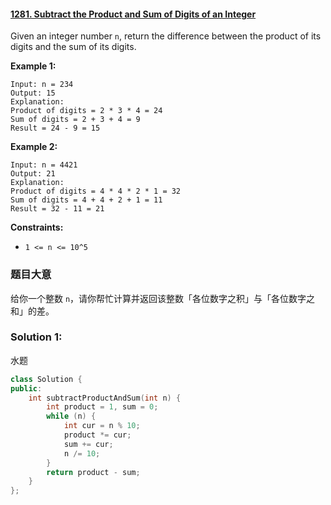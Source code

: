 #### [1281. Subtract the Product and Sum of Digits of an Integer](https://leetcode.cn/problems/subtract-the-product-and-sum-of-digits-of-an-integer/)

Given an integer number `n`, return the difference between the product of its digits and the sum of its digits.

 

**Example 1:**

```
Input: n = 234
Output: 15 
Explanation: 
Product of digits = 2 * 3 * 4 = 24 
Sum of digits = 2 + 3 + 4 = 9 
Result = 24 - 9 = 15
```

**Example 2:**

```
Input: n = 4421
Output: 21
Explanation: 
Product of digits = 4 * 4 * 2 * 1 = 32 
Sum of digits = 4 + 4 + 2 + 1 = 11 
Result = 32 - 11 = 21
```

 

**Constraints:**

- `1 <= n <= 10^5`

### 题目大意

给你一个整数 `n`，请你帮忙计算并返回该整数「各位数字之积」与「各位数字之和」的差。

 ### Solution 1:

水题

`````c++
class Solution {
public:
    int subtractProductAndSum(int n) {
        int product = 1, sum = 0;
        while (n) {
            int cur = n % 10;
            product *= cur;
            sum += cur;
            n /= 10;
        }
        return product - sum;
    }
};
`````

